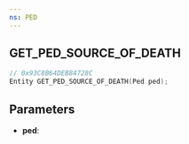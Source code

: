 ```yaml
---
ns: PED
---
```

## GET_PED_SOURCE_OF_DEATH

```c
// 0x93C8B64DEB84728C
Entity GET_PED_SOURCE_OF_DEATH(Ped ped);
```

## Parameters
* **ped**:
